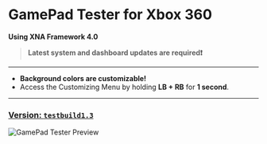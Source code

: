 # GamePad Tester for Xbox 360

**Using XNA Framework 4.0**

> **Latest system and dashboard updates are required❗**
---
- **Background colors are customizable!**  
- Access the Customizing Menu by holding **LB + RB** for **1 second**.
---
### [Version: `testbuild1.3`](https://github.com/Mrsuss60/GamePad-360-Tester/releases/tag/v1.3)

![GamePad Tester Preview](https://github.com/user-attachments/assets/468d9796-9258-4df4-b363-02f5324120f9)
